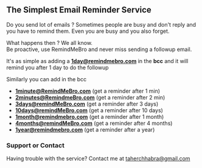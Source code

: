 ## The Simplest Email Reminder Service

Do you send lot of emails ? 
Sometimes people are busy and don't reply and you have to remind them.
Even you are busy and you also forget. 

What happens then ? We all know.   
Be proactive, use RemindMeBro and never miss sending a followup email.

It's as simple as adding a **1day@remindmebro.com** in the **bcc** and it will remind you after 1 day to do the followup

Similarly you can add in the bcc
* **1minute@RemindMeBro.com**  (get a reminder after 1 min)  
* **2minutes@RemindmeBro.com**  (get a reminder after 2 min)  
* **3days@remindMeBro.com**  (get a reminder after 3 days)  
* **10days@remindMeBro.com**  (get a reminder after 10 days)  
* **1month@remindmebro.com**  (get a reminder after 1 month)  
* **4months@remindMeBro.com**  (get a reminder after 4 months)  
* **1year@remindmebro.com**  (get a reminder after a year)  


### Support or Contact

Having trouble with the service? Contact me at taherchhabra@gmail.com
